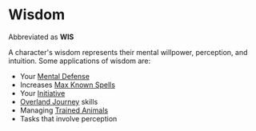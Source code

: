 # Wisdom

Abbreviated as **WIS**

A character's wisdom represents their mental willpower, perception, and intuition. Some applications of wisdom are:

- Your [Mental Defense](../Derived%20Statistics/Mental%20Defense.md)
- Increases [Max Known Spells](../../Magic/Spellcasting/Spell%20Learning/Known%20Spells.md#Max%20Known%20Spells)
- Your [Initiative](../../Game%20Procedures/Combat/Initiative.md)
- [Overland Journey](../../Game%20Procedures/Exploration/Overland%20Journeys.md) skills
- Managing [Trained Animals](../../Items%20and%20Gear/Gear/Trained%20Animals.md)
- Tasks that involve perception
